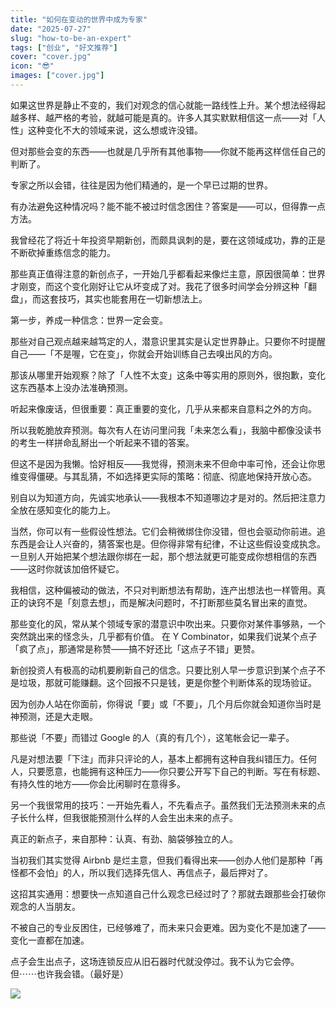 ```yaml
---
title: "如何在变动的世界中成为专家"
date: "2025-07-27"
slug: "how-to-be-an-expert"
tags: ["创业", "好文推荐"]
cover: "cover.jpg"
icon: "😎"
images: ["cover.jpg"]
---
```

如果这世界是静止不变的，我们对观念的信心就能一路线性上升。某个想法经得起越多样、越严格的考验，就越可能是真的。许多人其实默默相信这一点——对「人性」这种变化不大的领域来说，这么想或许没错。



但对那些会变的东西——也就是几乎所有其他事物——你就不能再这样信任自己的判断了。



专家之所以会错，往往是因为他们精通的，是一个早已过期的世界。



有办法避免这种情况吗？能不能不被过时信念困住？答案是——可以，但得靠一点方法。



我曾经花了将近十年投资早期新创，而颇具讽刺的是，要在这领域成功，靠的正是不断砍掉重练信念的能力。



那些真正值得注意的新创点子，一开始几乎都看起来像烂主意，原因很简单：世界才刚变，而这个变化刚好让它从坏变成了对。我花了很多时间学会分辨这种「翻盘」，而这套技巧，其实也能套用在一切新想法上。



第一步，养成一种信念：世界一定会变。



那些对自己观点越来越笃定的人，潜意识里其实是认定世界静止。只要你不时提醒自己——「不是喔，它在变」，你就会开始训练自己去嗅出风的方向。



那该从哪里开始观察？除了「人性不太变」这条中等实用的原则外，很抱歉，变化这东西基本上没办法准确预测。



听起来像废话，但很重要：真正重要的变化，几乎从来都来自意料之外的方向。



所以我乾脆放弃预测。每次有人在访问里问我「未来怎么看」，我脑中都像没读书的考生一样拼命乱掰出一个听起来不错的答案。



但这不是因为我懒。恰好相反——我觉得，预测未来不但命中率可怜，还会让你思维变得僵硬。与其乱猜，不如选择更实际的策略：彻底、彻底地保持开放心态。



别自以为知道方向，先诚实地承认——我根本不知道哪边才是对的。然后把注意力全放在感知变化的能力上。



当然，你可以有一些假设性想法。它们会稍微绑住你没错，但也会驱动你前进。追东西是会让人兴奋的，猜答案也是。但你得非常有纪律，不让这些假设变成执念。
一旦别人开始把某个想法跟你绑在一起，那个想法就更可能变成你想相信的东西——这时你就该加倍怀疑它。



我相信，这种偏被动的做法，不只对判断想法有帮助，连产出想法也一样管用。真正的诀窍不是「刻意去想」，而是解决问题时，不打断那些莫名冒出来的直觉。



那些变化的风，常从某个领域专家的潜意识中吹出来。只要你对某件事够熟，一个突然跳出来的怪念头，几乎都有价值。
在 Y Combinator，如果我们说某个点子「疯了点」，那通常是称赞——搞不好还比「这点子不错」更赞。



新创投资人有极高的动机要刷新自己的信念。只要比别人早一步意识到某个点子不是垃圾，那就可能赚翻。这个回报不只是钱，更是你整个判断体系的现场验证。



因为创办人站在你面前，你得说「要」或「不要」，几个月后你就会知道你当时是神预测，还是大走眼。



那些说「不要」而错过 Google 的人（真的有几个），这笔帐会记一辈子。



凡是对想法要「下注」而非只评论的人，基本上都拥有这种自我纠错压力。任何人，只要愿意，也能拥有这种压力——你只要公开写下自己的判断。写在有标题、有持久性的地方——你会比闲聊时在意得多。



另一个我很常用的技巧：一开始先看人，不先看点子。虽然我们无法预测未来的点子长什么样，但我很能预测什么样的人会生出未来的点子。



真正的新点子，来自那种：认真、有劲、脑袋够独立的人。



当初我们其实觉得 Airbnb 是烂主意，但我们看得出来——创办人他们是那种「再怪都不会怕」的人，所以我们选择先信人、再信点子，最后押对了。



这招其实通用：想要快一点知道自己什么观念已经过时了？那就去跟那些会打破你观念的人当朋友。



不被自己的专业反困住，已经够难了，而未来只会更难。因为变化不是加速了——变化一直都在加速。



点子会生出点子，这场连锁反应从旧石器时代就没停过。我不认为它会停。
但⋯⋯也许我会错。（最好是）




![](https://prod-files-secure.s3.us-west-2.amazonaws.com/112d0858-5090-4d34-a606-b75eb8d65fd2/46476355-9cf3-4e99-9b7a-3531bc426380/1000202064.png?X-Amz-Algorithm=AWS4-HMAC-SHA256&X-Amz-Content-Sha256=UNSIGNED-PAYLOAD&X-Amz-Credential=ASIAZI2LB4663TNSUXTV%2F20251021%2Fus-west-2%2Fs3%2Faws4_request&X-Amz-Date=20251021T111158Z&X-Amz-Expires=3600&X-Amz-Security-Token=IQoJb3JpZ2luX2VjEFkaCXVzLXdlc3QtMiJHMEUCIEa0ofJuOoSHVGIVL8vwLsrGYQQsuy588Ikdxyjc9i%2FyAiEAkYU0ag0zT7rh6BDPmZnSF%2FWirAz8bp7jvk%2FF3rEngLAq%2FwMIEhAAGgw2Mzc0MjMxODM4MDUiDNyGW%2BhSyoqYPvzXqircA4bPE3f%2BoORYOPLsayOOu2eyYPi90k%2FDxWq4stjJp8rHRpCPCt10RIP7tortBdyQFPenRf5%2Foayo7NNMIzJd2ma%2BFPgGV2dqcr8tJ3aLgX0m695Liio5kKiGA0hETe1QQ6H8Jg%2FIniB5FaKrcuE7V4qIgRKhYt3RZulhl6f5Qprx2qOmI5n9KLZJItKJ2jURtdA%2BNscRI1WqqDHQ%2FPIvoObulpWqKU8VZaZrrkrTKaGpIl0AO2a1lQkY1dcnknGsY%2FSNtV9VlI%2FX56O20QrgI%2Ffk7AjROmLRTf9nrcPGzv4UaP2sshbPYNg6iqaADLogofzFvQYhQB2MfRHC3gds%2FPWe8b8pbb9VzBFH6Y6hDrdqpLaol%2FqarjnQQVwi8h%2BKbpSLn5YhalAFTnlAhpBLlk9DWwTPwHVodY9HwyFv6QCGSE0Xp5ZYKzLIPG91xCW2olsIvfifNtb55l6cthuK2qVfAKmqgoIqsN5HqrkbH5ynAxzIc%2BKSr3KFgp2D7gtFCLHs3DG5wSuHmVTg3ZMXYP7TmeEmmnHzqDm7uwpIwfYAHC%2F02btClqJQpywCrXNhpavUy8Dp9Gqw6hvBB88syCBJXTzJdsKFdN0bFytkDduWw4ER19VDxGihA7q9MOGT3ccGOqUBkOJtaxmyIIcTumNvnpZPvSS%2FvnrRbm2pVXWFVRot%2BDsF8dQpPs7dnou0k0F9p3aucjwjzJXucxQEZkNUNmOOB%2FsVqbmz4GhE7gXnlBBf%2BaPeycpExyDWp8tpehdy4k5oispfJsBt6yDTwRjfNDfq6qgCP%2F6fQiIwn0zET2vQ2oW8ftBImUhnYzI5xAolZVxeR1c6aHNwGgc7hPMO3mo%2BE63yUutQ&X-Amz-Signature=88e191f0fb60a7e09bc91f50ae6917c4deb261346d5490cdc342a082b84fad41&X-Amz-SignedHeaders=host&x-amz-checksum-mode=ENABLED&x-id=GetObject)

